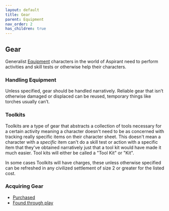 ```yaml
---
layout: default
title: Gear
parent: Equipment
nav_order: 2
has_children: true
---
```

## Gear
Generalist [Equipment](Equipment) characters in the world of Aspirant need to perform activities and skill tests or otherwise help their characters. 

### Handling Equipment
Unless specified, gear should be handled narratively. Reliable gear that isn’t otherwise damaged or displaced can be reused, temporary things like torches usually can’t.

### Toolkits
Toolkits are a type of gear that abstracts a collection of tools necessary for a certain activity meaning a character doesn't need to be as concerned with tracking really specific items on their character sheet. This doesn't mean a character with a *specific* item can't do a skill test or action with a specific item that they've obtained narratively just that a tool kit would have made it much easier. Tool kits will either be called a "Tool Kit" or "Kit". 

In some cases Toolkits will have charges, these unless otherwise specified can be refreshed in any civilized settlement of size 2 or greater for the listed cost.

### Acquiring Gear
* [Purchased](Example-Gear)
* [Found through play](Equipment#Looting)